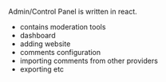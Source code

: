 Admin/Control Panel is written in react.

-   contains moderation tools
-   dashboard
-   adding website
-   comments configuration
-   importing comments from other providers
-   exporting
    etc

